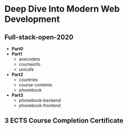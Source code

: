 # Deep Dive Into Modern Web Development 
## Full-stack-open-2020
- **Part0**
- **Part1**
  - anecodets
  - courseinfo
  - unicafe
- **Part2**
  - countries
  - course-contents
  - phonebook
- **Part3**
  - phonebook-backend
  - phonebook-frontend

## 3 ECTS Course Completion Certificate

